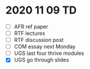 # 2020 11 09 TD

- [ ] AFR ref paper
- [ ] RTF lectures
- [ ] RTF discussion post
- [ ] COM essay next Monday
- [ ] UGS last four thrive modules
- [x] UGS go through slides